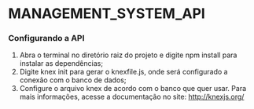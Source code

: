 MANAGEMENT_SYSTEM_API
======
### Configurando a API
1. Abra o terminal no diretório raiz do projeto e digite npm install para instalar as dependências; 
2. Digite knex init para gerar o knexfile.js, onde será configurado a conexão com o banco de dados;
2. Configure o arquivo knex de acordo com o banco que quer usar. Para mais informações, acesse a documentação no site: http://knexjs.org/
